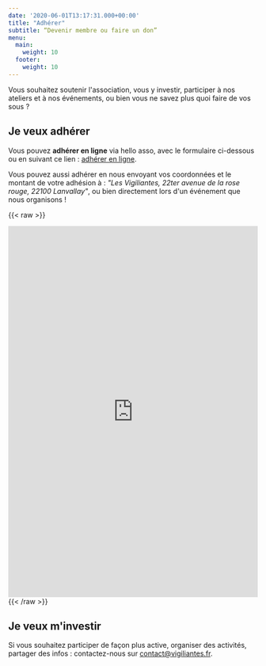 ```yaml
---
date: '2020-06-01T13:17:31.000+00:00'
title: "Adhérer"
subtitle: “Devenir membre ou faire un don”
menu:
  main:
    weight: 10
  footer:
    weight: 10
---
```


Vous souhaitez soutenir l'association, vous y investir, participer à nos ateliers et à nos événements, ou bien vous ne savez plus quoi faire de vos sous ?

## Je veux adhérer

Vous pouvez **adhérer en ligne** via hello asso, avec le formulaire ci-dessous ou en suivant ce lien : [adhérer en ligne](https://www.helloasso.com/associations/les-vigiliantes/adhesions/adhesion-2022).

Vous pouvez aussi adhérer en nous envoyant vos coordonnées et le montant de votre adhésion à : *"Les Vigiliantes, 22ter avenue de la rose rouge, 22100 Lanvallay"*, ou bien directement lors d'un événement que nous organisons !

{{< raw >}}
<iframe id="haWidget" allowtransparency="true" scrolling="auto" src="https://www.helloasso.com/associations/les-vigiliantes/adhesions/adhesion-2022/widget" style="width: 100%; height: 750px; border: none;"></iframe>
{{< /raw >}}

## Je veux m'investir

Si vous souhaitez participer de façon plus active, organiser des activités, partager des infos : contactez-nous sur [contact@vigiliantes.fr](mailto:contact@vigiliantes.fr).